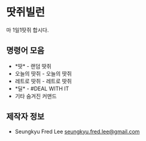 # 땃쥐빌런

마 1일1땃쥐 합시다.

## 명령어 모음
* \*땃\* - 랜덤 땃쥐
* 오늘의 땃쥐 - 오늘의 땃쥐
* 레트로 땃쥐 - 레트로 땃쥐
* \*딜\* - #DEAL WITH IT
* 기타 숨겨진 커맨드

## 제작자 정보
* Seungkyu Fred Lee <seungkyu.fred.lee@gmail.com>
